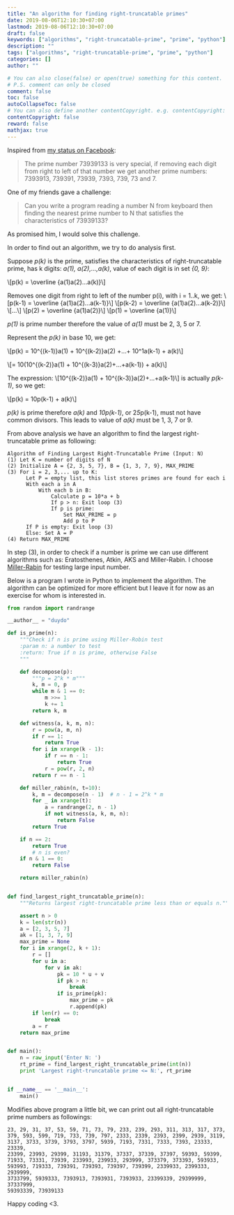 ```yaml
---
title: "An algorithm for finding right-truncatable primes"
date: 2019-08-06T12:10:30+07:00
lastmod: 2019-08-06T12:10:30+07:00
draft: false
keywords: ["algorithms", "right-truncatable-prime", "prime", "python"]
description: ""
tags: ["algorithms", "right-truncatable-prime", "prime", "python"]
categories: []
author: ""

# You can also close(false) or open(true) something for this content.
# P.S. comment can only be closed
comment: false
toc: false
autoCollapseToc: false
# You can also define another contentCopyright. e.g. contentCopyright: "This is another copyright."
contentCopyright: false
reward: false
mathjax: true
---
```


Inspired from [my status on Facebook](https://www.facebook.com/doquocduy/posts/10212275741143230):

> The prime number 73939133 is very special, if removing each digit from right to left of that number we get another prime numbers: 7393913, 739391, 73939, 7393, 739, 73 and 7.

One of my friends gave a challenge:

> Can you write a program reading a number N from keyboard then finding the nearest prime number to N that satisfies the characteristics of 73939133?

As promised him, I would solve this challenge.

<!--more-->

In order to find out an algorithm, we try to do analysis first.

Suppose *p(k)* is the prime, satisfies the characteristics of right-truncatable prime, has k digits: *a(1), a(2),...,a(k)*, value of each digit is in set *{0, 9}*:

\\[p(k) = \overline {a(1)a(2)...a(k)}\\]

Removes one digit from right to left of the number p(i), with i = 1..k, we get:
\\[p(k-1) = \overline {a(1)a(2)...a(k-1)}\\]
\\[p(k-2) = \overline {a(1)a(2)...a(k-2)}\\]
\\[...\\]
\\[p(2) = \overline {a(1)a(2)}\\]
\\[p(1) = \overline {a(1)}\\]

*p(1)* is prime number therefore the value of *a(1)* must be 2, 3, 5 or 7.

Represent the *p(k)* in base 10, we get:

\\[p(k) = 10^{(k-1)}a(1) + 10^{(k-2)}a(2) +...+ 10^1a(k-1) + a(k)\\]


\\[= 10(10^{(k-2)}a(1) + 10^{(k-3)}a(2)+...+a(k-1)) + a(k)\\]

The expression:
\\[10^{(k-2)}a(1) + 10^{(k-3)}a(2)+...+a(k-1)\\]
is actually *p(k-1)*, so we get:

\\[p(k) = 10p(k-1) + a(k)\\]

*p(k)* is prime therefore *a(k)* and *10p(k-1)*, or 2*5*p(k-1), must not have common divisors. This leads to value of *a(k)* must be 1, 3, 7 or 9.

From above analysis we have an algorithm to find the largest right-truncatable prime as following:
```
Algorithm of Finding Largest Right-Truncatable Prime (Input: N)
(1) Let K = number of digits of N
(2) Initialize A = {2, 3, 5, 7}, B = {1, 3, 7, 9}, MAX_PRIME
(3) For i = 2, 3,... up to K:
      Let P = empty list, this list stores primes are found for each i
      With each a in A
          With each b in B:
              Calculate p = 10*a + b
              If p > n: Exit loop (3)
              If p is prime:
                  Set MAX_PRIME = p
                  Add p to P
      If P is empty: Exit loop (3)
      Else: Set A = P
(4) Return MAX_PRIME
```
In step (3), in order to check if a number is prime we can use different algorithms such as: Eratosthenes, Atkin, AKS and Miller-Rabin. I choose [Miller-Rabin](https://en.wikipedia.org/wiki/Miller%E2%80%93Rabin_primality_test) for testing large input number.

Below is a program I wrote in Python to implement the algorithm. The algorithm can be optimized for more efficient but I leave it for now as an exercise for whom is interested in.

```python
from random import randrange

__author__ = "duydo"

def is_prime(n):
    """Check if n is prime using Miller-Robin test
    :param n: a number to test
    :return: True if n is prime, otherwise False
    """

    def decompose(p):
        """p = 2^k * m"""
        k, m = 0, p
        while m & 1 == 0:
            m >>= 1
            k += 1
        return k, m

    def witness(a, k, m, n):
        r = pow(a, m, n)
        if r == 1:
            return True
        for i in xrange(k - 1):
            if r == n - 1:
                return True
            r = pow(r, 2, n)
        return r == n - 1

    def miller_rabin(n, t=10):
        k, m = decompose(n - 1)  # n - 1 = 2^k * m
        for _ in xrange(t):
            a = randrange(2, n - 1)
            if not witness(a, k, m, n):
                return False
        return True

    if n == 2:
        return True
        # n is even?
    if n & 1 == 0:
        return False

    return miller_rabin(n)


def find_largest_right_truncatable_prime(n):
    """Returns largest right-truncatable prime less than or equals n."""

    assert n > 0
    k = len(str(n))
    a = [2, 3, 5, 7]
    ak = [1, 3, 7, 9]
    max_prime = None
    for i in xrange(2, k + 1):
        r = []
        for u in a:
            for v in ak:
                pk = 10 * u + v
                if pk > n:
                    break
                if is_prime(pk):
                    max_prime = pk
                    r.append(pk)
        if len(r) == 0:
            break
        a = r
    return max_prime


def main():
    n = raw_input('Enter N: ')
    rt_prime = find_largest_right_truncatable_prime(int(n))
    print 'Largest right-truncatable prime <= N:', rt_prime


if __name__ == '__main__':
    main()
```

Modifies above program a little bit, we can print out all right-truncatable prime numbers as followings:

```
23, 29, 31, 37, 53, 59, 71, 73, 79, 233, 239, 293, 311, 313, 317, 373,
379, 593, 599, 719, 733, 739, 797, 2333, 2339, 2393, 2399, 2939, 3119,
3137, 3733, 3739, 3793, 3797, 5939, 7193, 7331, 7333, 7393, 23333, 23339,
23399, 23993, 29399, 31193, 31379, 37337, 37339, 37397, 59393, 59399,
71933, 73331, 73939, 233993, 239933, 293999, 373379, 373393, 593933,
593993, 719333, 739391, 739393, 739397, 739399, 2339933, 2399333, 2939999,
3733799, 5939333, 7393913, 7393931, 7393933, 23399339, 29399999, 37337999,
59393339, 73939133
```

Happy coding <3.
